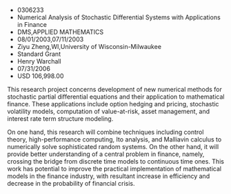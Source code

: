 
* 0306233
* Numerical Analysis of Stochastic Differential Systems with Applications in Finance
* DMS,APPLIED MATHEMATICS
* 08/01/2003,07/11/2003
* Ziyu Zheng,WI,University of Wisconsin-Milwaukee
* Standard Grant
* Henry Warchall
* 07/31/2006
* USD 106,998.00

This research project concerns development of new numerical methods for
stochastic partial differential equations and their application to mathematical
finance. These applications include option hedging and pricing, stochastic
volatility models, computation of value-at-risk, asset management, and interest
rate term structure modeling.

On one hand, this research will combine techniques including control theory,
high-performance computing, Ito analysis, and Malliavin calculus to numerically
solve sophisticated random systems. On the other hand, it will provide better
understanding of a central problem in finance, namely, crossing the bridge from
discrete time models to continuous time ones. This work has potential to improve
the practical implementation of mathematical models in the finance industry,
with resultant increase in efficiency and decrease in the probability of
financial crisis.
